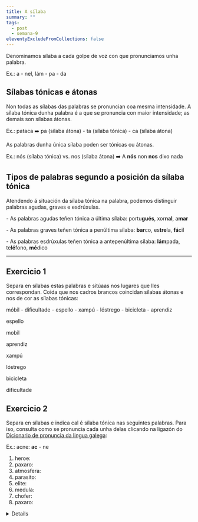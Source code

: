 ```yaml
---
title: A sílaba
summary: ""
tags:
  - post
  - semana-9
eleventyExcludeFromCollections: false
---
```

Denominamos sílaba a cada golpe de voz con que pronunciamos unha palabra.

Ex.: a - nel, lám - pa - da

## Sílabas tónicas e átonas

Non todas as sílabas das palabras se pronuncian coa mesma intensidade. A sílaba tónica dunha palabra é a que se pronuncia con maior intensidade; as demais son sílabas átonas.

Ex.: pataca ➡️ pa (sílaba átona) - ta (sílaba tónica) - ca (sílaba átona)

As palabras dunha única sílaba poden ser tónicas ou átonas.

Ex.: nós (sílaba tónica) vs. nos (sílaba átona) ➡️ A **nós** non **nos** dixo nada

## Tipos de palabras segundo a posición da sílaba tónica

Atendendo á situación da sílaba tónica na palabra, podemos distinguir  palabras agudas, graves e esdrúxulas.

\- As palabras agudas teñen tónica a última sílaba: portu**gués**, xor**nal**, a**mar**

\- As palabras graves teñen tónica a penúltima sílaba: **bar**co, es**tre**la, **fá**cil

\- As palabras esdrúxulas teñen tónica a antepenúltima sílaba: **lám**pada, te**lé**fono, **mé**dico

- - -

## Exercicio 1

Separa en sílabas estas palabras e sitúaas nos lugares que lles correspondan. Coida que nos cadros brancos coincidan sílabas átonas e nos de cor as sílabas tónicas:

móbil - dificultade - espello - xampú - lóstrego - bicicleta - aprendiz

<e-answer>es</e-answer><e-answer>pe</e-answer><e-answer>llo</e-answer>

<e-answer>mo</e-answer><e-answer>bil</e-answer>

<e-answer>a</e-answer><e-answer>pren</e-answer><e-answer>diz</e-answer>

<e-answer>xam</e-answer><e-answer>pú</e-answer>

<e-answer>lós</e-answer><e-answer>tre</e-answer><e-answer>go</e-answer>

<e-answer>bi</e-answer><e-answer>ci</e-answer><e-answer>cle</e-answer><e-answer>ta</e-answer>

<e-answer>di</e-answer><e-answer>fi</e-answer><e-answer>cul</e-answer><e-answer>ta</e-answer><e-answer>de</e-answer>

## Exercicio 2

Separa en sílabas e indica cal é sílaba tónica nas seguintes palabras. Para iso, consulta como se pronuncia cada unha delas clicando na ligazón do [Dicionario de pronuncia da lingua galega](https://ilg.usc.es/pronuncia/):

Ex.: acne: **ac** - ne 

1. heroe:
2. paxaro:
3. atmosfera:
4. parasito:
5. elite:
6. medula:
7. chofer:
8. paxaro:



<details><e-summary>Ver as solucións</e-summary>

1. heroe: he - **ro** - e
2. paxaro: pa - **xa** - ro
3. atmosfera: at - mos - **fe** - ra
4. parasito: pa - ra - **si** - to
5. elite: e - **li** - te
6. medula: me - **du** - la
7. chofer: cho - **fer**
8. mísil: **mí** - sil

</details>